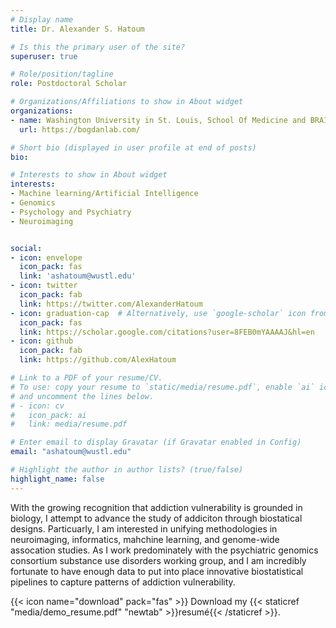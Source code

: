 ```yaml
---
# Display name
title: Dr. Alexander S. Hatoum

# Is this the primary user of the site?
superuser: true

# Role/position/tagline
role: Postdoctoral Scholar

# Organizations/Affiliations to show in About widget
organizations:
- name: Washington University in St. Louis, School Of Medicine and BRAIN Lab
  url: https://bogdanlab.com/

# Short bio (displayed in user profile at end of posts)
bio: 

# Interests to show in About widget
interests:
- Machine learning/Artificial Intelligence
- Genomics
- Psychology and Psychiatry
- Neuroimaging


social:
- icon: envelope
  icon_pack: fas
  link: 'ashatoum@wustl.edu'
- icon: twitter
  icon_pack: fab
  link: https://twitter.com/AlexanderHatoum
- icon: graduation-cap  # Alternatively, use `google-scholar` icon from `ai` icon pack
  icon_pack: fas
  link: https://scholar.google.com/citations?user=8FEB0mYAAAAJ&hl=en
- icon: github
  icon_pack: fab
  link: https://github.com/AlexHatoum

# Link to a PDF of your resume/CV.
# To use: copy your resume to `static/media/resume.pdf`, enable `ai` icons in `params.toml`, 
# and uncomment the lines below.
# - icon: cv
#   icon_pack: ai
#   link: media/resume.pdf

# Enter email to display Gravatar (if Gravatar enabled in Config)
email: "ashatoum@wustl.edu"

# Highlight the author in author lists? (true/false)
highlight_name: false
---
```


With the growing recognition that addiction vulnerability is grounded in biology, I attempt to advance the study of addiciton through biostatical designs. Particuarly, I am interested in unifying methodologies in neuroimaging, informatics, mahchine learning, and genome-wide assocation studies. As I work predominately with the psychiatric genomics consortium substance use disorders working group, and I am incredibly fortunate to have enough data to put into place innovative biostatistical pipelines to capture patterns of addiction vulnerability. 


{{< icon name="download" pack="fas" >}} Download my {{< staticref "media/demo_resume.pdf" "newtab" >}}resumé{{< /staticref >}}.
